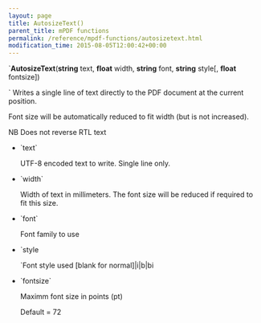 ```yaml
---
layout: page
title: AutosizeText()
parent_title: mPDF functions
permalink: /reference/mpdf-functions/autosizetext.html
modification_time: 2015-08-05T12:00:42+00:00
---
```


`**AutosizeText**(**string** text, **float** width, **string** font, **string** style[, **float** fontsize])

` Writes a single line of text directly to the PDF document at the current position.

Font size will be automatically reduced to fit width (but is not increased).

NB Does not reverse RTL text

<ul>
<li>`text`

UTF-8 encoded text to write. Single line only.</li>
<li>`width`

Width of text in millimeters. The font size will be reduced if required to fit this size.</li>
<li>`font`

Font family to use</li>
<li>`style

`Font style used [blank for normal]|i|b|bi</li>
<li>`fontsize`

Maximm font size in points (pt)

Default = 72</li>
</ul>
